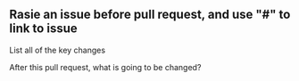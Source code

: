 ## Rasie an issue before pull request, and use "#" to link to issue

List all of the key changes

After this pull request, what is going to be changed?
